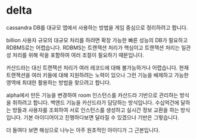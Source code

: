 # delta 

cassandra DB를 대규모 앱에서 사용하는 방법을 게임 중심으로 정리하려고 합니다. 

billion 사용자 규모의 대규모 처리를 하려면 확장 가능한 빠른 성능의 DB가 필요하고 
RDBMS로는 어렵습니다. RDBMS는 트랜잭션 처리가 핵심이고 트랜잭션 처리는 일관성 처리를 
위해 락을 포함하여 여러 조절이 필요하기 때문입니다. 

카산드라는 대신 트랜잭션 처리가 여러 레코드에 대해 불가능하거나 어렵습니다. 현재 트랜잭션을 
여러 키들에 대해 지원하려는 노력이 있으나 그런 기능을 배제하고 가능한 영역에 최대한 활용하는 
방법을 찾으려고 합니다. 

alpha에서 만든 기능을 변경하여 room 인스턴스를 카산드라 기반으로 관리하는 방식을 취하려고 
합니다. 백엔드 기능을 카산드라가 담당하는 방식입니다. 수십억건에 달하는 방들과 사용자를 
조회하여 서로 인스턴스를 생성하고 실시간 정보 교환을 하는 방식입니다. 기본 아이디어이고 
진행하다보면 달라질 수 있겠으나 기반은 그렇습니다. 

더 들여다 보면 해싱으로 나누는 아주 원초적인 아이디가 그 근본입니다. 
